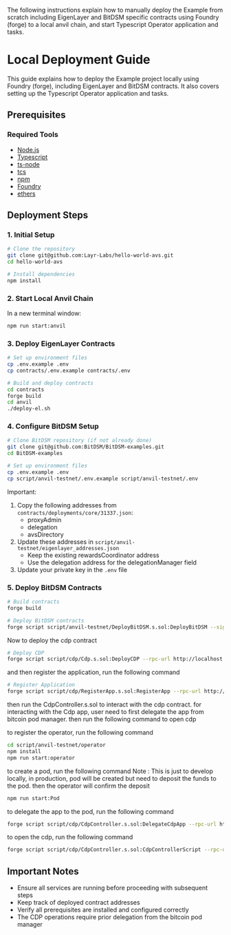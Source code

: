 The following instructions explain how to manually deploy the Example from scratch including EigenLayer and BitDSM specific contracts using Foundry (forge) to a local anvil chain, and start Typescript Operator application and tasks.

# Local Deployment Guide

This guide explains how to deploy the Example project locally using Foundry (forge), including EigenLayer and BitDSM contracts. It also covers setting up the Typescript Operator application and tasks.

## Prerequisites

### Required Tools

- [Node.js](https://nodejs.org/en/download/)
- [Typescript](https://www.typescriptlang.org/download)
- [ts-node](https://www.npmjs.com/package/ts-node)
- [tcs](https://www.npmjs.com/package/tcs#installation)
- [npm](https://docs.npmjs.com/downloading-and-installing-node-js-and-npm)
- [Foundry](https://getfoundry.sh/)
- [ethers](https://www.npmjs.com/package/ethers)

## Deployment Steps

### 1. Initial Setup

```bash
# Clone the repository
git clone git@github.com:Layr-Labs/hello-world-avs.git
cd hello-world-avs

# Install dependencies
npm install
```

### 2. Start Local Anvil Chain

In a new terminal window:

```bash
npm run start:anvil
```

### 3. Deploy EigenLayer Contracts

```bash
# Set up environment files
cp .env.example .env
cp contracts/.env.example contracts/.env

# Build and deploy contracts
cd contracts
forge build
cd anvil
./deploy-el.sh
```

### 4. Configure BitDSM Setup

```bash
# Clone BitDSM repository (if not already done)
git clone git@github.com:BitDSM/BitDSM-examples.git
cd BitDSM-examples

# Set up environment files
cp .env.example .env
cp script/anvil-testnet/.env.example script/anvil-testnet/.env
```

Important:

1. Copy the following addresses from `contracts/deployments/core/31337.json`:
   - proxyAdmin
   - delegation
   - avsDirectory
2. Update these addresses in `script/anvil-testnet/eigenlayer_addresses.json`
   - Keep the existing rewardsCoordinator address
   - Use the delegation address for the delegationManager field
3. Update your private key in the `.env` file

### 5. Deploy BitDSM Contracts

```bash
# Build contracts
forge build

# Deploy BitDSM contracts
forge script script/anvil-testnet/DeployBitDSM.s.sol:DeployBitDSM --sig "run(string,string)" "anvil" " " --rpc-url http://localhost:8545 --broadcast
```

Now to deploy the cdp contract

```bash
# Deploy CDP
forge script script/cdp/Cdp.s.sol:DeployCDP --rpc-url http://localhost:8545 --broadcast --private-key $PRIVATE_KEY
```

and then register the application, run the following command

```bash
# Register Application
forge script script/cdp/RegisterApp.s.sol:RegisterApp --rpc-url http://localhost:8545 --broadcast --private-key $PRIVATE_KEY
```

then run the CdpController.s.sol to interact with the cdp contract.
for interacting with the Cdp app, user need to first delegate the app from bitcoin pod manager. then run the following command to open cdp

to register the operator, run the following command

```bash
cd script/anvil-testnet/operator
npm install
npm run start:operator
```

to create a pod, run the following command
Note : This is just to develop locally, in production, pod will be created but need to deposit the funds to the pod. then the operator will confirm the deposit

```bash
npm run start:Pod

```

to delegate the app to the pod, run the following command

```bash
forge script script/cdp/CdpController.s.sol:DelegateCdpApp --rpc-url http://localhost:8545 --broadcast --private-key $CLIENT_PRIVATE_KEY
```

to open the cdp, run the following command

```bash
forge script script/cdp/CdpController.s.sol:CdpControllerScript --rpc-url http://localhost:8545 --broadcast --private-key $CLIENT_PRIVATE_KEY
```

## Important Notes

- Ensure all services are running before proceeding with subsequent steps
- Keep track of deployed contract addresses
- Verify all prerequisites are installed and configured correctly
- The CDP operations require prior delegation from the bitcoin pod manager
